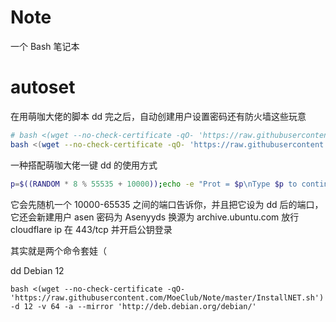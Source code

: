 # Note
一个 Bash 笔记本

# autoset

在用萌咖大佬的脚本 dd 完之后，自动创建用户设置密码还有防火墙这些玩意

```bash
# bash <(wget --no-check-certificate -qO- 'https://raw.githubusercontent.com/AsenHu/Note/main/autoset.sh') <用户名> <密码> <Ubuntu 版本> <源> <是否在 443 只放行 CFIP> <公钥> <端口>
bash <(wget --no-check-certificate -qO- 'https://raw.githubusercontent.com/AsenHu/Note/main/autoset.sh') asen Asenyyds focal archive.ubuntu.com true "ssh-ed25519 AAAAC3NzaC1lZDI1NTE5AAAAIFGEpgwG92X5A1p6GrExP9URL6sDQYRcL1w2P9bB2FN4 20230619" 22
```

一种搭配萌咖大佬一键 dd 的使用方式

```bash
p=$((RANDOM * 8 % 55535 + 10000));echo -e "Prot = $p\nType $p to continue";read -r tmp;if [ "$tmp" == "$p" ];then bash <(wget --no-check-certificate -qO- 'https://raw.githubusercontent.com/MoeClub/Note/master/InstallNET.sh') -u 20.04 -v 64 -a --mirror 'http://archive.ubuntu.com/ubuntu/' -cmd "$(echo "bash <(wget --no-check-certificate -qO- 'https://raw.githubusercontent.com/AsenHu/Note/main/autoset.sh') asen Asenyyds focal archive.ubuntu.com true 'ssh-ed25519 AAAAC3NzaC1lZDI1NTE5AAAAIFGEpgwG92X5A1p6GrExP9URL6sDQYRcL1w2P9bB2FN4 20230619' $p" |base64 |tr -d "\n")";else echo "Operation canceled";fi;
```

它会先随机一个 10000-65535 之间的端口告诉你，并且把它设为 dd 后的端口，它还会新建用户 asen 密码为 Asenyyds 换源为 archive.ubuntu.com 放行 cloudflare ip 在 443/tcp 并开启公钥登录

其实就是两个命令套娃（

dd Debian 12

```
bash <(wget --no-check-certificate -qO- 'https://raw.githubusercontent.com/MoeClub/Note/master/InstallNET.sh') -d 12 -v 64 -a --mirror 'http://deb.debian.org/debian/'
```
